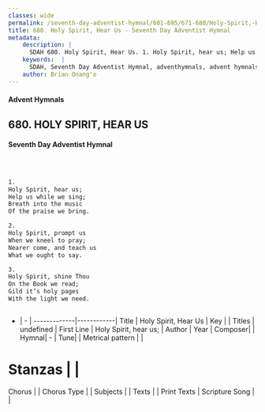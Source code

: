 ```yaml
---
classes: wide
permalink: /seventh-day-adventist-hymnal/601-695/671-680/Holy-Spirit,-Hear-Us/
title: 680. Holy Spirit, Hear Us - Seventh Day Adventist Hymnal
metadata:
    description: |
      SDAH 680. Holy Spirit, Hear Us. 1. Holy Spirit, hear us; Help us while we sing; Breath into the music Of the praise we bring.
    keywords:  |
      SDAH, Seventh Day Adventist Hymnal, adventhymnals, advent hymnals, Holy Spirit, Hear Us, Holy Spirit, hear us; 
    author: Brian Onang'o
---
```


#### Advent Hymnals
## 680. HOLY SPIRIT, HEAR US
#### Seventh Day Adventist Hymnal

```txt



1.
Holy Spirit, hear us;
Help us while we sing;
Breath into the music
Of the praise we bring.

2.
Holy Spirit, prompt us
When we kneel to pray;
Nearer come, and teach us
What we ought to say.

3.
Holy Spirit, shine Thou
On the Book we read;
Gild it’s holy pages
With the light we need.



```

- |   -  |
-------------|------------|
Title | Holy Spirit, Hear Us |
Key |  |
Titles | undefined |
First Line | Holy Spirit, hear us; |
Author | 
Year | 
Composer|  |
Hymnal|  - |
Tune|  |
Metrical pattern | |
# Stanzas |  |
Chorus |  |
Chorus Type |  |
Subjects |  |
Texts |  |
Print Texts | 
Scripture Song |  |
  
